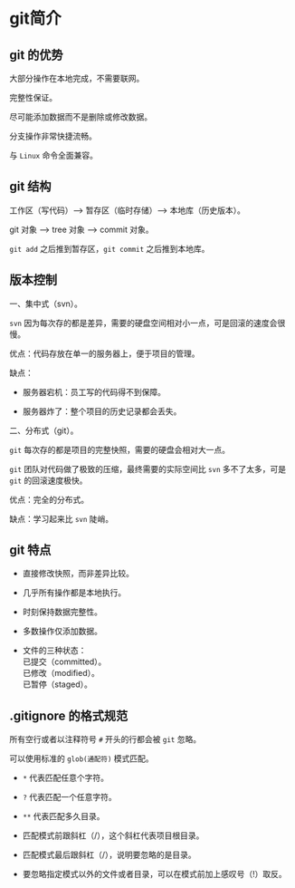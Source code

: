 # git简介

## git 的优势

大部分操作在本地完成，不需要联网。

完整性保证。

尽可能添加数据而不是删除或修改数据。

分支操作非常快捷流畅。

与 `Linux` 命令全面兼容。

## git 结构

工作区（写代码）--> 暂存区（临时存储）--> 本地库（历史版本）。

git 对象 --> tree 对象 --> commit 对象。

`git add` 之后推到暂存区，`git commit` 之后推到本地库。

## 版本控制

一、集中式（svn）。

`svn` 因为每次存的都是差异，需要的硬盘空间相对小一点，可是回滚的速度会很慢。

优点：代码存放在单一的服务器上，便于项目的管理。

缺点：

- 服务器宕机：员工写的代码得不到保障。

- 服务器炸了：整个项目的历史记录都会丢失。

二、分布式（git）。

`git` 每次存的都是项目的完整快照，需要的硬盘会相对大一点。

`git` 团队对代码做了极致的压缩，最终需要的实际空间比 `svn` 多不了太多，可是 `git` 的回滚速度极快。

优点：完全的分布式。

缺点：学习起来比 `svn` 陡峭。

## git 特点

- 直接修改快照，而非差异比较。

- 几乎所有操作都是本地执行。

- 时刻保持数据完整性。

- 多数操作仅添加数据。

- 文件的三种状态：  
已提交（committed）。  
已修改（modified）。  
已暂停（staged）。

## .gitignore 的格式规范

所有空行或者以注释符号 `#` 开头的行都会被 `git` 忽略。

可以使用标准的 `glob(通配符)` 模式匹配。

- `*` 代表匹配任意个字符。

- `?` 代表匹配一个任意字符。

- `**` 代表匹配多久目录。

- 匹配模式前跟斜杠（/），这个斜杠代表项目根目录。

- 匹配模式最后跟斜杠（/），说明要忽略的是目录。

- 要忽略指定模式以外的文件或者目录，可以在模式前加上感叹号（!）取反。
